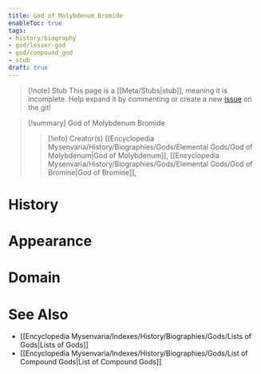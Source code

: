 ```yaml
---
title: God of Molybdenum Bromide
enableToc: true
tags:
- history/biography
- god/lesser-god
- god/compound_god
- stub
draft: true
---
```


> [!note] Stub
> This page is a [[Meta/Stubs|stub]], meaning it is incomplete. Help expand it by commenting or create a new [issue](https://github.com/RagtimeGal/quartz--encyclopedia-mysenvaria/issues/new/choose) on the git!


> [!summary] God of Molybdenum Bromide
> > [!info] Creator(s)
> > [[Encyclopedia Mysenvaria/History/Biographies/Gods/Elemental Gods/God of Molybdenum|God of Molybdenum]], [[Encyclopedia Mysenvaria/History/Biographies/Gods/Elemental Gods/God of Bromine|God of Bromine]], 

# History

# Appearance

# Domain

# See Also
- [[Encyclopedia Mysenvaria/Indexes/History/Biographies/Gods/Lists of Gods|Lists of Gods]]
- [[Encyclopedia Mysenvaria/Indexes/History/Biographies/Gods/List of Compound Gods|List of Compound Gods]]